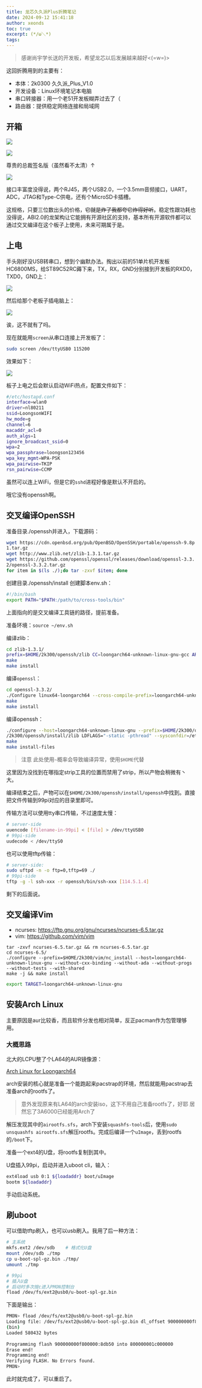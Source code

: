 ```yaml
---
title: 龙芯久久派Plus折腾笔记
date: 2024-09-12 15:41:18
author: xeonds
toc: true
excerpt: (*/ω＼*)
tags:
---
```


> 感谢尚宇学长送的开发板，希望龙芯以后发展越来越好<(=w=)>

这回折腾用到的主要有：

- 本体：2k0300 久久派_Plus_V1.0
- 开发设备：Linux环境笔记本电脑
- 串口转接器：用一个老51开发板糊弄过去了（
- 路由器：提供稳定网络连接和局域网

## 开箱

![](img/Pasted%20image%2020240912154924.png)

![](img/Pasted%20image%2020240912155406.png)

尊贵的总裁签名版（虽然看不太清）↑

![](img/Pasted%20image%2020240912154938.png)

接口丰富度没得说，两个RJ45，两个USB2.0，一个3.5mm音频接口，UART，ADC，JTAG和Type-C供电，还有个MicroSD卡插槽。

这规格，只要三位数出头的价格，~~它就是炸了我都夸它炸得好听~~。稳定性跟功耗也没得说，ABI2.0的龙架构让它能拥有开源社区的支持，基本所有开源软件都可以通过交叉编译在这个板子上使用，未来可期属于是。

## 上电

手头刚好没USB转串口，想到个幽默办法。掏出以前的51单片机开发板HC6800MS，给ST89C52RC薅下来，TX，RX，GND分别接到开发板的RXD0，TXD0，GND上：

![](img/Pasted%20image%2020240912161052.png)

然后给那个老板子插电脑上：

![](img/Pasted%20image%2020240912160313.png)

诶，这不就有了吗。

现在就能用`screen`从串口连接上开发板了：

```bash
sudo screen /dev/ttyUSB0 115200
```

效果如下：

![](img/Pasted%20image%2020240912161227.png)

板子上电之后会默认启动WiFi热点，配置文件如下：

```bash
#/etc/hostapd.conf
interface=wlan0  
driver=nl80211  
ssid=LoongsonWIFI  
hw_mode=g  
channel=6  
macaddr_acl=0  
auth_algs=1  
ignore_broadcast_ssid=0  
wpa=2  
wpa_passphrase=loongson123456  
wpa_key_mgmt=WPA-PSK  
wpa_pairwise=TKIP  
rsn_pairwise=CCMP
```

虽然可以连上WiFi，但是它的`sshd`进程好像是默认不开启的。


哦它没有openssh啊。

## 交叉编译OpenSSH

准备目录./openssh并进入，下载源码：

```bash
wget https://cdn.openbsd.org/pub/OpenBSD/OpenSSH/portable/openssh-9.8p  
1.tar.gz
wget http://www.zlib.net/zlib-1.3.1.tar.gz
wget https://github.com/openssl/openssl/releases/download/openssl-3.3.  
2/openssl-3.3.2.tar.gz
for item in $(ls ./);do tar -zxvf $item; done
```

创建目录./openssh/install
创建脚本env.sh：

```bash
#!/bin/bash
export PATH="$PATH:/path/to/cross-tools/bin"
```

上面指向的是交叉编译工具链的路径，提前准备。

准备环境：`source ~/env.sh`

编译zlib：

```bash
cd zlib-1.3.1/
prefix=$HOME/2k300/openssh/zlib CC=loongarch64-unknown-linux-gnu-gcc AR=loongarch64-unknown-linux-gnu-ar ./configure
make
make install
```

编译`openssl`：

```bash
cd openssl-3.3.2/
./Configure linux64-loongarch64 --cross-compile-prefix=loongarch64-unknown-linux-gnu- --prefix=$HOME/2k300/openssh/install/openssl shared no-asm
make
make install
```

编译openssh：

```bash
./configure --host=loongarch64-unknown-linux-gnu --prefix=$HOME/2k300/openssh/install/openssh --with-ssl-dir=$HOME/2k300/openssh/install/openssl --with-zlib=$HOME  
/2k300/openssh/install/zlib LDFLAGS="-static -pthread" --sysconfdir=/etc/ssh --disable-strip
make
make install-files
```

> 注意 此处使用`~`概率会导致编译异常，使用`$HOME`代替

这里因为没找到在哪指定strip工具的位置而禁用了strip，所以产物会稍微有丶大。

编译结束之后，产物可以在`$HOME/2k300/openssh/install/openssh`中找到。直接把文件传输到99pi对应的目录里即可。

传输方法可以使用tty串口传输，不过速度太慢：

```bash
# server-side
uuencode [filename-in-99pi] < [file] > /dev/ttyUSB0
# 99pi-side
uudecode < /dev/ttyS0 
```

也可以使用tftp传输：

```bash
# server-side:
sudo uftpd -n -o ftp=0,tftp=69 ./
# 99pi-side
tftp -g -l ssh-xxx -r openssh/bin/ssh-xxx [114.5.1.4]
```

剩下的后面说。

## 交叉编译Vim

- ncurses: <https://ftp.gnu.org/gnu/ncurses/ncurses-6.5.tar.gz>
- vim: <https://github.com/vim/vim>

```
tar -zxvf ncurses-6.5.tar.gz && rm ncurses-6.5.tar.gz
cd ncurses-6.5/
./configure --prefix=$HOME/2k300/vim/nc_install --host=loongarch64-unknown-linux-gnu --without-cxx-binding --without-ada --without-progs --without-tests --with-shared
make -j && make install
```


```bash
export TARGET=loongarch64-unknown-linux-gnu

```

## 安装Arch Linux

主要原因是aur比较香，而且软件分发也相对简单，反正pacman作为包管理够用。

### 大概思路

北大的LCPU整了个LA64的AUR镜像源：

[Arch Linux for Loongarch64](https://loongarchlinux.lcpu.dev/)

arch安装的核心就是准备一个能跑起来pacstrap的环境，然后就能用pacstrap去准备arch的rootfs了。

> 意外发现原来有LA64的arch安装iso，这下不用自己准备rootfs了，好耶
> 居然忘了3A6000已经能用Arch了

解压发现其中的`airootfs.sfs`，arch下安装`squashfs-tools`后，使用`sudo unsquashfs airootfs.sfs`解压rootfs。完成后编译一个`uImage`，丢到rootfs的`/boot`下。

准备一个ext4的U盘，将rootfs复制到其中。

U盘插入99pi，启动并进入uboot cli，输入：

```bash
ext4load usb 0:1 ${loadaddr} boot/uImage
bootm ${loadaddr}
```

手动启动系统。

## 刷uboot

可以借助tftp刷入，也可以usb刷入。我用了后一种方法：

```bash
# 主系统
mkfs.ext2 /dev/sdb    # 格式化U盘
mount /dev/sdb ./tmp
cp u-boot-spl-gz.bin ./tmp/
umount ./tmp
```

```bash
# 99pi
# 插入U盘
# 启动时多次按c进入PMON控制台
fload /dev/fs/ext2@usb0/u-boot-spl-gz.bin
```

下面是输出：

```bash
PMON> fload /dev/fs/ext2@usb0/u-boot-spl-gz.bin                                                            /  
Loading file: /dev/fs/ext2@usb0/u-boot-spl-gz.bin dl_offset 900000000f800000 addr 900000000f800000  
(bin)                                                                                                      |  
Loaded 580432 bytes  
  
Programming flash 900000000f800000:8db50 into 800000001c000000  
Erase end!                                                                                                 /  
Programming end!  
Verifying FLASH. No Errors found.  
PMON>
```

此时就完成了，可以重启了。